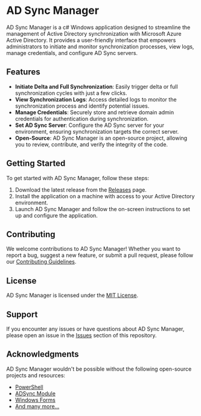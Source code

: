 # AD Sync Manager

AD Sync Manager is a c# Windows application designed to streamline the management of Active Directory synchronization with Microsoft Azure Active Directory. It provides a user-friendly interface that empowers administrators to initiate and monitor synchronization processes, view logs, manage credentials, and configure AD Sync servers.

## Features

- **Initiate Delta and Full Synchronization**: Easily trigger delta or full synchronization cycles with just a few clicks.
- **View Synchronization Logs**: Access detailed logs to monitor the synchronization process and identify potential issues.
- **Manage Credentials**: Securely store and retrieve domain admin credentials for authentication during synchronization.
- **Set AD Sync Server**: Configure the AD Sync server for your environment, ensuring synchronization targets the correct server.
- **Open-Source**: AD Sync Manager is an open-source project, allowing you to review, contribute, and verify the integrity of the code.

## Getting Started

To get started with AD Sync Manager, follow these steps:

1. Download the latest release from the [Releases](https://github.com/TheITApprentice/AD-Sync-Manager/releases) page.
2. Install the application on a machine with access to your Active Directory environment.
3. Launch AD Sync Manager and follow the on-screen instructions to set up and configure the application.

## Contributing

We welcome contributions to AD Sync Manager! Whether you want to report a bug, suggest a new feature, or submit a pull request, please follow our [Contributing Guidelines](CONTRIBUTING.md).

## License

AD Sync Manager is licensed under the [MIT License](LICENSE).

## Support

If you encounter any issues or have questions about AD Sync Manager, please open an issue in the [Issues](https://github.com/TheITApprentice/AD-Sync-Manager/issues) section of this repository.

## Acknowledgments

AD Sync Manager wouldn't be possible without the following open-source projects and resources:

- [PowerShell](https://github.com/PowerShell/PowerShell)
- [ADSync Module](https://docs.microsoft.com/en-us/windows-server/identity/install-adsync/install-adsync-cycle)
- [Windows Forms](https://docs.microsoft.com/en-us/dotnet/desktop/winforms/?view=netdesktop-6.0)
- [And many more...](ACKNOWLEDGMENTS.md)
